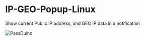 # IP-GEO-Popup-Linux

Show current Public IP address, and GEO IP data in a notification

![PassDuino](https://erdesigns.eu/images/geo-ip.png)

